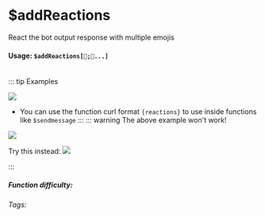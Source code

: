 # $addReactions
React the bot output response with multiple emojis

#### Usage: `$addReactions[👀;🥳...]`
<br/>
::: tip Examples

![](https://cdn.discordapp.com/attachments/914682255346118687/940730743804551198/Screenshot_20220208190803.jpg)
- You can use the function curl format `{reactions}` to use inside functions like `$sendmessage`
:::
::: warning The above example won't work!

![](https://cdn.discordapp.com/attachments/914682255346118687/940731540344799333/Screenshot_20220208190939.jpg)

Try this instead:
![](https://cdn.discordapp.com/attachments/914682255346118687/940731540541948014/Screenshot_20220208191111.jpg)

:::
##### Function difficulty: <Badge type="tip" text="Easy" vertical="middle" /> 
###### Tags: <Badge type="tip" text="add" vertical="middle" /> <Badge type="tip" text="reactions" vertical="middle" />